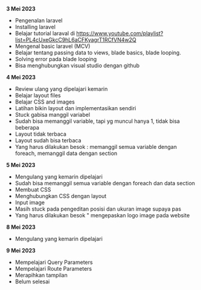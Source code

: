 **3 Mei 2023** 
- Pengenalan laravel
- Installing laravel
- Belajar tutorial laraval di https://www.youtube.com/playlist?list=PL4cUxeGkcC9hL6aCFKyagrT1RCfVN4w2Q
- Mengenal basic laravel (MCV)
- Belajar tentang passing data to views, blade basics, blade looping.
- Solving error pada blade looping
- Bisa menghubungkan visual studio dengan github

**4 Mei 2023**
- Review ulang yang dipelajari kemarin
- Belajar layout files
- Belajar CSS and images
- Latihan bikin layout dan implementasikan sendiri
- Stuck gabisa manggil variabel
- Sudah bisa memanggil variable, tapi yg muncul hanya 1, tidak bisa beberapa
- Layout tidak terbaca
- Layout sudah bisa terbaca
- Yang harus dilakukan besok : memanggil semua variable dengan foreach, memanggil data dengan section

**5 Mei 2023**
- Mengulang yang kemarin dipelajari
- Sudah bisa memanggil semua variable dengan foreach dan data section
- Membuat CSS
- Menghubungkan CSS dengan layout
- Input image
- Masih stuck pada pengeditan posisi dan ukuran image supaya pas
- Yang harus dilakukan besok " mengepaskan logo image pada website

**8 Mei 2023**
- Mengulang yang kemarin dipelajari

**9 Mei 2023**
- Mempelajari Query Parameters
- Mempelajari Route Parameters
- Merapihkan tampilan
- Belum selesai
